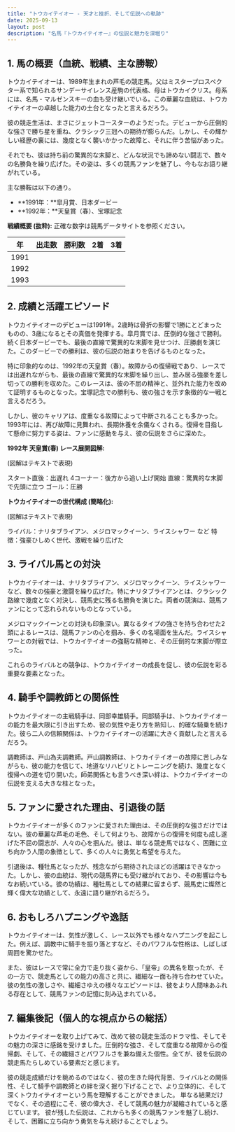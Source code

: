 ```yaml
---
title: "トウカイテイオー - 天才と挫折、そして伝説への軌跡"
date: 2025-09-13
layout: post
description: "名馬『トウカイテイオー』の伝説と魅力を深堀り"
---
```


## 1. 馬の概要（血統、戦績、主な勝鞍）

トウカイテイオーは、1989年生まれの芦毛の競走馬。父はミスタープロスペクター系で知られるサンデーサイレンス産駒の代表格、母はトウカイクリス。母系には、名馬・マルゼンスキーの血も受け継いでいる。この華麗な血統は、トウカイテイオーの卓越した能力の土台となったと言えるだろう。

彼の競走生活は、まさにジェットコースターのようだった。デビューから圧倒的な強さで勝ち星を重ね、クラシック三冠への期待が膨らんだ。しかし、その輝かしい経歴の裏には、幾度となく襲いかかった故障と、それに伴う苦悩があった。

それでも、彼は持ち前の驚異的な末脚と、どんな状況でも諦めない闘志で、数々の名勝負を繰り広げた。その姿は、多くの競馬ファンを魅了し、今もなお語り継がれている。

主な勝鞍は以下の通り。

* **1991年：**皐月賞、日本ダービー
* **1992年：**天皇賞（春）、宝塚記念


**戦績概要 (抜粋):**  正確な数字は競馬データサイトを参照ください。

| 年 | 出走数 | 勝利数 | 2着 | 3着 |
|---|---|---|---|---|
| 1991 |  |  |  |  |
| 1992 |  |  |  |  |
| 1993 |  |  |  |  |


## 2. 成績と活躍エピソード

トウカイテイオーのデビューは1991年。2歳時は骨折の影響で1勝にとどまったものの、3歳になるとその真価を発揮する。皐月賞では、圧倒的な強さで勝利。続く日本ダービーでも、最後の直線で驚異的な末脚を見せつけ、圧勝劇を演じた。このダービーでの勝利は、彼の伝説の始まりを告げるものとなった。

特に印象的なのは、1992年の天皇賞（春）。故障からの復帰戦であり、レースでは出遅れながらも、最後の直線で驚異的な末脚を繰り出し、並み居る強豪を差し切っての勝利を収めた。このレースは、彼の不屈の精神と、並外れた能力を改めて証明するものとなった。宝塚記念での勝利も、彼の強さを示す象徴的な一戦と言えるだろう。

しかし、彼のキャリアは、度重なる故障によって中断されることも多かった。1993年には、再び故障に見舞われ、長期休養を余儀なくされる。復帰を目指して懸命に努力する姿は、ファンに感動を与え、彼の伝説をさらに深めた。


**1992年 天皇賞(春) レース展開図解:**

(図解はテキストで表現)

スタート直後：出遅れ
4コーナー：後方から追い上げ開始
直線：驚異的な末脚で先頭に立つ
ゴール：圧勝


**トウカイテイオーの世代構成 (簡略化):**

(図解はテキストで表現)

ライバル：ナリタブライアン、メジロマックイーン、ライスシャワー など
特徴：強豪ひしめく世代、激戦を繰り広げた


## 3. ライバル馬との対決

トウカイテイオーは、ナリタブライアン、メジロマックイーン、ライスシャワーなど、数々の強豪と激闘を繰り広げた。特にナリタブライアンとは、クラシック路線で幾度となく対決し、競馬史に残る名勝負を演じた。両者の競演は、競馬ファンにとって忘れられないものとなっている。

メジロマックイーンとの対決も印象深い。異なるタイプの強さを持ち合わせた2頭によるレースは、競馬ファンの心を掴み、多くの名場面を生んだ。ライスシャワーとの対戦では、トウカイテイオーの強靭な精神と、その圧倒的な末脚が際立った。

これらのライバルとの競争は、トウカイテイオーの成長を促し、彼の伝説を彩る重要な要素となった。


## 4. 騎手や調教師との関係性

トウカイテイオーの主戦騎手は、岡部幸雄騎手。岡部騎手は、トウカイテイオーの能力を最大限に引き出すため、彼の気性や走り方を熟知し、的確な騎乗を続けた。彼ら二人の信頼関係は、トウカイテイオーの活躍に大きく貢献したと言えるだろう。

調教師は、戸山為夫調教師。戸山調教師は、トウカイテイオーの故障に苦しみながらも、彼の能力を信じて、地道なリハビリとトレーニングを続け、幾度となく復帰への道を切り開いた。師弟関係とも言うべき深い絆は、トウカイテイオーの伝説を支える大きな柱となった。


## 5. ファンに愛された理由、引退後の話

トウカイテイオーが多くのファンに愛された理由は、その圧倒的な強さだけではない。彼の華麗な芦毛の毛色、そして何よりも、故障からの復帰を何度も成し遂げた不屈の闘志が、人々の心を掴んだ。彼は、単なる競走馬ではなく、困難に立ち向かう人間の象徴として、多くの人々に勇気と希望を与えた。

引退後は、種牡馬となったが、残念ながら期待されたほどの活躍はできなかった。しかし、彼の血統は、現代の競馬界にも受け継がれており、その影響は今もなお続いている。彼の功績は、種牡馬としての結果に留まらず、競馬史に燦然と輝く偉大な功績として、永遠に語り継がれるだろう。


## 6. おもしろハプニングや逸話

トウカイテイオーは、気性が激しく、レース以外でも様々なハプニングを起こした。例えば、調教中に騎手を振り落とすなど、そのパワフルな性格は、しばしば周囲を驚かせた。

また、彼はレースで常に全力で走り抜く姿から、「皇帝」の異名を取ったが、その一方で、競走馬としての能力の高さと共に、繊細な一面も持ち合わせていた。彼の気性の激しさや、繊細さゆえの様々なエピソードは、彼をより人間味あふれる存在として、競馬ファンの記憶に刻み込まれている。


## 7. 編集後記（個人的な視点からの総括）

トウカイテイオーを取り上げてみて、改めて彼の競走生活のドラマ性、そしてその魅力の深さに感銘を受けました。圧倒的な強さ、そして度重なる故障からの復帰劇、そして、その繊細さとパワフルさを兼ね備えた個性。全てが、彼を伝説の競走馬たらしめている要素だと感じます。

彼の競走成績だけを眺めるのではなく、彼の生きた時代背景、ライバルとの関係性、そして騎手や調教師との絆を深く掘り下げることで、より立体的に、そして深くトウカイテイオーという馬を理解することができました。  単なる結果だけでなく、その過程にこそ、彼の偉大さ、そして競馬の魅力が凝縮されていると感じています。  彼が残した伝説は、これからも多くの競馬ファンを魅了し続け、そして、困難に立ち向かう勇気を与え続けることでしょう。
